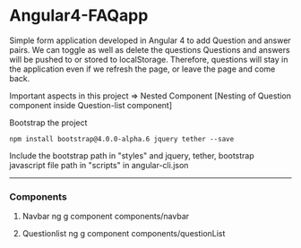 # Angular4-FAQapp

Simple form application developed in Angular 4 to add Question and answer pairs. 
We can toggle as well as delete the questions
Questions and answers will be pushed to or stored to localStorage. Therefore, questions will stay in the application even if we refresh the page, or leave the page and come back.

Important aspects in this project
=> Nested Component [Nesting of Question component inside Question-list component]


Bootstrap the project

```
npm install bootstrap@4.0.0-alpha.6 jquery tether --save
```

Include the bootstrap path in "styles" and jquery, tether, bootstrap javascript file path in "scripts" in angular-cli.json 

<hr>
<h3>Components</h3>

1. Navbar
ng g component components/navbar

2. Questionlist
ng g component components/questionList

